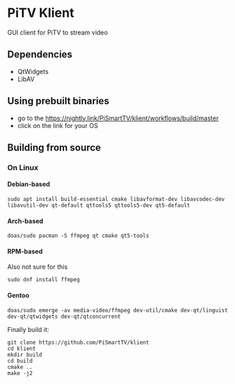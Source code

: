 # PiTV Klient
GUI client for PiTV to stream video

## Dependencies
- QtWidgets
- LibAV

## Using prebuilt binaries
- go to the https://nightly.link/PiSmartTV/klient/workflows/build/master
- click on the link for your OS

## Building from source

### On Linux

#### Debian-based
```
sudo apt install build-essential cmake libavformat-dev libavcodec-dev libavutil-dev qt-default qttools5 qttools5-dev qt5-default
```
#### Arch-based
```
doas/sudo pacman -S ffmpeg qt cmake qt5-tools
```

#### RPM-based
Also not sure for this
```
sudo dnf install ffmpeg
```

#### Gentoo
```
doas/sudo emerge -av media-video/ffmpeg dev-util/cmake dev-qt/linguist dev-qt/qtwidgets dev-qt/qtconcurrent
```

Finally build it:
```
git clone https://github.com/PiSmartTV/klient
cd klient
mkdir build
cd build
cmake ..
make -j2
```
